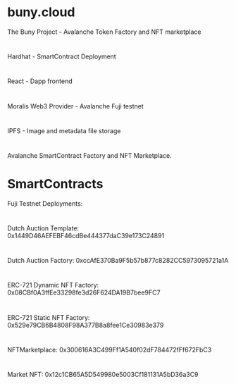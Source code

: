# buny.cloud
The Buny Project - Avalanche Token Factory and NFT marketplace
#
Hardhat - SmartContract Deployment 
#
React - Dapp frontend
# 
Moralis Web3 Provider - Avalanche Fuji testnet
#
IPFS - Image and metadata file storage
#
Avalanche SmartContract Factory and NFT Marketplace.

# SmartContracts
Fuji Testnet Deployments:

#
Dutch Auction Template: 0x1449D46AEFEBF46cdBe444377daC39e173C24891
#
Dutch Auction Factory: 0xccAfE370Ba9F5b57b877c8282CC5973095721a1A
#
ERC-721 Dynamic NFT Factory:  0x08CBf0A3ffEe33298fe3d26F624DA19B7bee9FC7
#
ERC-721 Static NFT Factory:  0x529e79CB6B4808F98A377B8a8fee1Ce30983e379
#
NFTMarketplace: 0x300616A3C499Ff1A540f02dF784472fFf672FbC3
#
Market NFT: 0x12c1CB65A5D549980e5003Cf181131A5bD36a3C9
